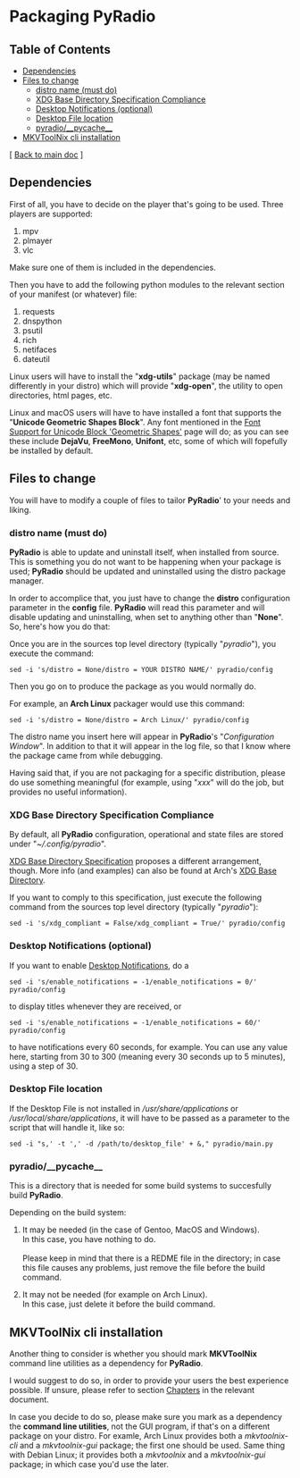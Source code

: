 # Packaging PyRadio

## Table of Contents
<!-- vim-markdown-toc Marked -->

* [Dependencies](#dependencies)
* [Files to change](#files-to-change)
    * [distro name (must do)](#distro-name-(must-do))
    * [XDG Base Directory Specification Compliance](#xdg-base-directory-specification-compliance)
    * [Desktop Notifications (optional)](#desktop-notifications-(optional))
    * [Desktop File location](#desktop-file-location)
    * [pyradio/\_\_pycache\_\_](#pyradio/\_\_pycache\_\_)
* [MKVToolNix cli installation](#mkvtoolnix-cli-installation)

<!-- vim-markdown-toc -->

[ [Back to main doc](index.md#packaging-pyradio)  ]

## Dependencies

First of all, you have to decide on the player that's going to be used. Three players are supported:

1. mpv
2. plmayer
3. vlc

Make sure one of them is included in the dependencies.

Then you have to add the following python modules to the relevant section of your manifest (or whatever) file:

1. requests
2. dnspython
3. psutil
5. rich
5. netifaces
6. dateutil

Linux users will have to install the "**xdg-utils**" package (may be named differently in your distro) which will provide "**xdg-open**", the utility to open directories, html pages, etc.

Linux and macOS users will have to have installed a font that supports the "**Unicode Geometric Shapes Block**". Any font mentioned in the [Font Support for Unicode Block 'Geometric Shapes'](https://www.fileformat.info/info/unicode/block/geometric_shapes/fontsupport.htm) page will do; as you can see these include **DejaVu**, **FreeMono**, **Unifont**, etc, some of which will fopefully be installed by default.


## Files to change

You will have to modify a couple of files to tailor **PyRadio**' to your needs and liking.

### distro name (must do)

**PyRadio** is able to update and uninstall itself, when installed from source. This is something you do not want to be happening when your package is used; **PyRadio** should be updated and uninstalled using the distro package manager.

In order to accomplice that, you just have to change the **distro** configuration parameter in the **config** file. **PyRadio** will read this parameter and will disable updating and uninstalling, when set to anything other than "**None**". So, here's how you do that:

Once you are in the sources top level directory (typically "*pyradio*"), you execute the command:

    sed -i 's/distro = None/distro = YOUR DISTRO NAME/' pyradio/config

Then you go on to produce the package as you would normally do.

For example, an **Arch Linux** packager would use this command:

    sed -i 's/distro = None/distro = Arch Linux/' pyradio/config

The distro name you insert here will appear in **PyRadio**'s "*Configuration Window*". In addition to that it will appear in the log file, so that I know where the package came from while debugging.

Having said that, if you are not packaging for a specific distribution, please do use something meaningful (for example, using "*xxx*" will do the job, but provides no useful information).

### XDG Base Directory Specification Compliance

By default, all **PyRadio** configuration, operational and state files are stored under "*~/.config/pyradio*".

[XDG Base Directory Specification](https://specifications.freedesktop.org/basedir-spec/basedir-spec-latest.html) proposes a different arrangement, though. More info (and examples) can also be found at Arch's [XDG Base Directory](https://wiki.archlinux.org/title/XDG_Base_Directory).

If you want to comply to this specification, just execute the following command from the sources top level directory (typically "*pyradio*"):

    sed -i 's/xdg_compliant = False/xdg_compliant = True/' pyradio/config

### Desktop Notifications (optional)

If you want to enable [Desktop Notifications](index.md#desktop-notifications), do a

    sed -i 's/enable_notifications = -1/enable_notifications = 0/' pyradio/config

to display titles whenever they are received, or

    sed -i 's/enable_notifications = -1/enable_notifications = 60/' pyradio/config

to have notifications every 60 seconds, for example. You can use any value here, starting from 30 to 300 (meaning every 30 seconds up to 5 minutes), using a step of 30.

### Desktop File location

If the Desktop File is not installed in */usr/share/applications* or */usr/local/share/applications*, it will have to be passed as a parameter to the script that will handle it, like so:

```
sed -i "s,' -t ',' -d /path/to/desktop_file' + &," pyradio/main.py
```

### pyradio/\_\_pycache\_\_

This is a directory that is needed for some build systems to succesfully build **PyRadio**.

Depending on the build system:

1. It may be needed (in the case of Gentoo, MacOS and Windows). \
In this case, you have nothing to do. \
\
Please keep in mind that there is a REDME file in the directory; in case this file causes any problems, just remove the file before the build command.

2. It may not be needed (for example on Arch Linux). \
In this case, just delete it before the build command.

## MKVToolNix cli installation

Another thing to consider is whether you should mark **MKVToolNix** command line utilities as a dependency for **PyRadio**.

I would suggest to do so, in order to provide your users the best experience possible. If unsure, please refer to section [Chapters](recording.md#chapters) in the relevant document.

In case you decide to do so, please make sure you mark as a dependency the **command line utilities**, not the GUI program, if that's on a different package on your distro. For examle, Arch Linux provides both a *mkvtoolnix-cli* and a *mkvtoolnix-gui* package; the first one should be used. Same thing with Debian Linux; it provides both a *mkvtoolnix* and a *mkvtoolnix-gui* package; in which case you'd use the later.


